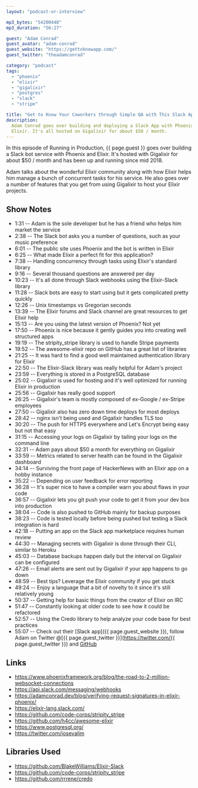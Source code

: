 ```yaml
---
layout: "podcast-or-interview"

mp3_bytes: "54200448"
mp3_duration: "56:27"

guest: "Adam Conrad"
guest_avatar: "adam-conrad"
guest_website: "https://gettoknowapp.com/"
guest_twitter: "theadamconrad"

category: "podcast"
tags:
  - "phoenix"
  - "elixir"
  - "gigalixir"
  - "postgres"
  - "slack"
  - "stripe"

title: "Get to Know Your Coworkers through Simple QA with This Slack App"
description:
  Adam Conrad goes over building and deploying a Slack App with Phoenix and
  Elixir. It's all hosted on Gigalixir for about $50 / month.
---
```


In this episode of Running in Production, {{ page.guest }} goes over building
a Slack bot service with Phoenix and Elixir. It's hosted with Gigalixir for
about $50 / month and has been up and running since mid 2018.

Adam talks about the wonderful Elixir community along with how Elixir helps him
manage a bunch of concurrent tasks for his service. He also goes over a number
of features that you get from using Gigalixir to host your Elixir projects.

## Show Notes

- 1:31 -- Adam is the sole developer but he has a friend who helps him market the service
- 2:38 -- The Slack bot asks you a number of questions, such as your music preference
- 6:01 -- The public site uses Phoenix and the bot is written in Elixir
- 6:25 -- What made Elixir a perfect fit for this application?
- 7:38 -- Handling concurrency through tasks using Elixir's standard library
- 9:16 -- Several thousand questions are answered per day
- 10:23 -- It's all done through Slack webhooks using the Elixir-Slack library
- 11:28 -- Slack bots are easy to start using but it gets complicated pretty quickly
- 12:26 -- Unix timestamps vs Gregorian seconds
- 13:39 -- The Elixir forums and Slack channel are great resources to get Elixir help
- 15:13 -- Are you using the latest version of Phoenix? Not yet
- 17:50 -- Phoenix is nice because it gently guides you into creating well structured apps
- 19:19 -- The stripity_stripe library is used to handle Stripe payments
- 19:52 -- The awesome-elixir repo on GitHub has a great list of libraries
- 21:25 -- It was hard to find a good well maintained authentication library for Elixir
- 22:50 -- The Elixir-Slack library was really helpful for Adam's project
- 23:59 -- Everything is stored in a PostgreSQL database
- 25:02 -- Gigalixir is used for hosting and it's well optimized for running Elixir in production
- 25:56 -- Gigalixir has really good support
- 26:25 -- Gigalixir's team is mostly composed of ex-Google / ex-Stripe employees
- 27:50 -- Gigalixir also has zero down time deploys for most deploys
- 28:42 -- nginx isn't being used and Gigalixir handles TLS too
- 30:20 -- The push for HTTPS everywhere and Let's Encrypt being easy but not that easy
- 31:15 -- Accessing your logs on Gigalixir by tailing your logs on the command line
- 32:31 -- Adam pays about $50 a month for everything on Gigalixir
- 33:59 -- Metrics related to server health can be found in the Gigalixir dashboard
- 34:14 -- Surviving the front page of HackerNews with an Elixir app on a hobby instance
- 35:22 -- Depending on user feedback for error reporting
- 36:28 -- It's super nice to have a compiler warn you about flaws in your code
- 36:57 -- Gigalixir lets you git push your code to get it from your dev box into production 
- 38:04 -- Code is also pushed to GitHub mainly for backup purposes
- 38:23 -- Code is tested locally before being pushed but testing a Slack integration is hard
- 42:18 -- Putting an app on the Slack app marketplace requires human review
- 44:30 -- Managing secrets with Gigalixir is done through their CLI, similar to Heroku
- 45:03 -- Database backups happen daily but the interval on Gigalixir can be configured
- 47:26 -- Email alerts are sent out by Gigalixir if your app happens to go down
- 48:59 -- Best tips? Leverage the Elixir community if you get stuck
- 49:24 -- Enjoy a language that a bit of novelty to it since it's still relatively young
- 50:37 -- Getting help for basic things from the creator of Elixir on IRC
- 51:47 -- Constantly looking at older code to see how it could be refactored
- 52:57 -- Using the Credo library to help analyze your code base for best practices
- 55:07 -- Check out their [Slack app]({{ page.guest_website }}), follow Adam on Twitter @[{{ page.guest_twitter }}](https://twitter.com/{{ page.guest_twitter }}) and [GitHub](https://github.com/acconrad)

## Links

- <https://www.phoenixframework.org/blog/the-road-to-2-million-websocket-connections>
- <https://api.slack.com/messaging/webhooks>
- <https://adamconrad.dev/blog/verifying-request-signatures-in-elixir-phoenix/>
- <https://elixir-lang.slack.com/>
- <https://github.com/code-corps/stripity_stripe>
- <https://github.com/h4cc/awesome-elixir>
- <https://www.postgresql.org/>
- <https://twitter.com/josevalim>

## Libraries Used

- <https://github.com/BlakeWilliams/Elixir-Slack>
- <https://github.com/code-corps/stripity_stripe>
- <https://github.com/rrrene/credo>
